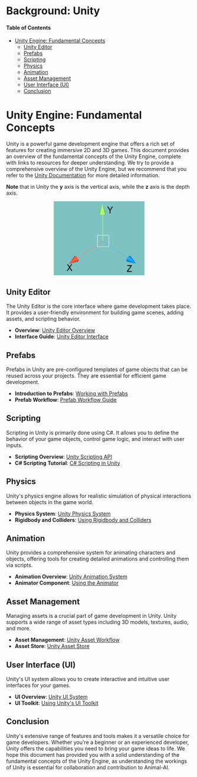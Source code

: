 # Background: Unity

#### Table of Contents
- [Unity Engine: Fundamental Concepts](#Unity-Engine:-Fundamental-Concepts)
  - [Unity Editor](#Unity-Editor)
  - [Prefabs](#Prefabs)
  - [Scripting](#Scripting)
  - [Physics](#Physics)
  - [Animation](#Animation)
  - [Asset Management](#Asset-Management)
  - [User Interface (UI)](#User-Interface-(UI))
  - [Conclusion](#Conclusion)


# Unity Engine: Fundamental Concepts

Unity is a powerful game development engine that offers a rich set of features for creating immersive 2D and 3D games. This document provides an overview of the fundamental concepts of the Unity Engine, complete with links to resources for deeper understanding. We try to provide a comprehensive overview of the Unity Engine, but we recommend that you refer to the [Unity Documentation](https://docs.unity3d.com/Manual/index.html) for more detailed information. 

**Note** that in Unity the **y** axis is the vertical axis, while the **z** axis is the depth axis.

<p align="center">
  <img height="200" src="/docs/figs/prefabs/Referential.png">
</p>


## Unity Editor

The Unity Editor is the core interface where game development takes place. It provides a user-friendly environment for building game scenes, adding assets, and scripting behavior.

- **Overview**: [Unity Editor Overview](https://docs.unity3d.com/Manual/UsingTheEditor.html)
- **Interface Guide**: [Unity Editor Interface](https://learn.unity.com/tutorial/unity-editor-interface-overview)

## Prefabs

Prefabs in Unity are pre-configured templates of game objects that can be reused across your projects. They are essential for efficient game development.

- **Introduction to Prefabs**: [Working with Prefabs](https://docs.unity3d.com/Manual/Prefabs.html)
- **Prefab Workflow**: [Prefab Workflow Guide](https://learn.unity.com/tutorial/introduction-to-prefabs)

## Scripting

Scripting in Unity is primarily done using C#. It allows you to define the behavior of your game objects, control game logic, and interact with user inputs.

- **Scripting Overview**: [Unity Scripting API](https://docs.unity3d.com/ScriptReference/)
- **C# Scripting Tutorial**: [C# Scripting in Unity](https://learn.unity.com/tutorial/introduction-to-scripting)

## Physics

Unity's physics engine allows for realistic simulation of physical interactions between objects in the game world.

- **Physics System**: [Unity Physics System](https://docs.unity3d.com/Manual/PhysicsSection.html)
- **Rigidbody and Colliders**: [Using Rigidbody and Colliders](https://learn.unity.com/tutorial/physics-rigidbodies-and-colliders)

## Animation

Unity provides a comprehensive system for animating characters and objects, offering tools for creating detailed animations and controlling them via scripts.

- **Animation Overview**: [Unity Animation System](https://docs.unity3d.com/Manual/AnimationOverview.html)
- **Animator Component**: [Using the Animator](https://learn.unity.com/tutorial/animator-component)

## Asset Management

Managing assets is a crucial part of game development in Unity. Unity supports a wide range of asset types including 3D models, textures, audio, and more.

- **Asset Management**: [Unity Asset Workflow](https://docs.unity3d.com/Manual/AssetWorkflow.html)
- **Asset Store**: [Unity Asset Store](https://assetstore.unity.com/)

## User Interface (UI)

Unity's UI system allows you to create interactive and intuitive user interfaces for your games.

- **UI Overview**: [Unity UI System](https://docs.unity3d.com/Manual/UISystem.html)
- **UI Toolkit**: [Using Unity's UI Toolkit](https://learn.unity.com/tutorial/introduction-to-the-new-ui-system)

## Conclusion

Unity's extensive range of features and tools makes it a versatile choice for game developers. Whether you're a beginner or an experienced developer, Unity offers the capabilities you need to bring your game ideas to life. We hope this document has provided you with a solid understanding of the fundamental concepts of the Unity Engine, as understanding the workings of Unity is essential for collaboration and contribution to Animal-AI. 
